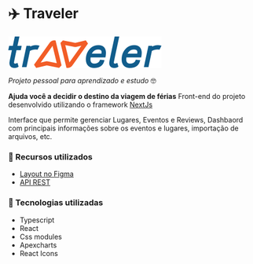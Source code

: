 # :airplane: Traveler   
![enter image description here](https://github.com/kleberMRocha/Traveler/blob/master/public/images/Logo.svg)

 *Projeto pessoal para aprendizado e estudo* :nerd_face:
 
 **Ajuda você a decidir o destino da viagem de férias**
 Front-end do projeto desenvolvido utilizando o framework [NextJs](https://nextjs.org/)
 
Interface que permite gerenciar Lugares, Eventos e Reviews, Dashbaord com principais informações sobre os eventos e lugares, importação de arquivos, etc.

### :wave: Recursos utilizados
- [Layout no Figma](https://www.figma.com/file/I68bGHr3QhKVM0RxQbJoKr/Traveler---Website?node-id=137:723)
- [API REST](https://github.com/kleberMRocha/Traveler-backend#readme)
 
### :wrench: Tecnologias utilizadas
- Typescript
- React
- Css modules
- Apexcharts
- React Icons
